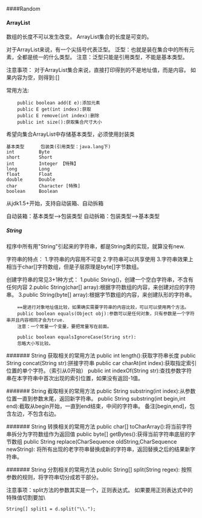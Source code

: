 ####Random


#### ArrayList 
数组的长度不可以发生改变。
ArrayList集合的长度是可变的。

对于ArrayList来说，有一个尖括号<E>代表泛型。
泛型：也就是装在集合中的所有元素，全都是统一的什么类型。
注意：泛型只能是引用类型，不能是基本类型。

注意事项：
对于ArrayList集合来说，直接打印得到的不是地址值，而是内容。
如果内容为空，则得到:[]

常用方法:
```
    public boolean add(E e):添加元素
    public E get(int index):获取
    public E remove(int index):删除
    public int size():获取集合尺寸大小

```

希望向集合ArrayList中存储基本类型，必须使用封装类
```
基本类型      包装类(引用类型：java.lang下)
int         Byte
short       Short
int         Integer 【特殊】
long        Long
float       Float
double      Double
char        Character [特殊]
boolean     Boolean
```
从jdk1.5+开始，支持自动装箱、自动拆箱

自动装箱：基本类型-->包装类型
自动拆箱：包装类型-->基本类型

##### String
程序中所有用"String"引起来的字符串，都是String类的实现，就算没有new.

字符串的特点：
1.字符串的内容用不可变
2.字符串可以共享使用
3.字符串效果上相当于char[]字符数组，但是子层原理是byte[]字节数组。

创建字符串的常见3+1种方式：
1.public String()，创建一个空白字符串，不含有任何内容
2.public String(char[] array):根据字符数组的内容，来创建对应的字符串。
3.public String(byte[] array):根据字节数组的内容，来创建队形的字符串。


```
    ==是进行对象地址值比较，如果确实需要字符串的内容比较，可以可以使用两个方法。
    public boolean equals(Object obj):参数可以是任何对象，只有参数是一个字符串并且内容相同才会为true.
    注意：一个常量一个变量，要把常量写在前面。

    public boolean equalsIgnoreCase(String str):
    忽略大小写比较。
```

####### String 获取相关的常用方法
public int length():获取字符串长度
public String concat(String str):拼接字符串
public car charAt(int index):获取指定索引位置的单个字符。（索引从0开始）
public int indexOf(String str):查找参数字符串在本字符串中首次出现的索引位置，如果没有返回-1值。

####### String 截取相关的常用方法
public String substring(int index):从参数位置一直到参数末尾，返回新字符串。
public String substring(int begin,int end):截取从begin开始，一直到end结束，中间的字符串。
备注[begin,end]，包含左边，不包含右边。

####### String 转换相关的常用方法
public char[] toCharArray():将当前字符串拆分为字符数组作为返回值
public byte[] getBytes():获得当前字符串底层的字节数组
public String replace(CharSequence oldString,CharSequence newString):
将所有出现的老字符串替换成新的字符串，返回替换之后的结果新字符串。

####### String 分割相关的常用方法
public String[] split(String regex):
按照参数的规则，将字符串切分成若干部分。

注意事项：split方法的参数其实是一个，正则表达式。
如果要用正则表达式中的特殊值切割要加\\
```
String[] split1 = d.split("\\.");
```